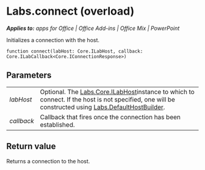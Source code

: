
# Labs.connect (overload)

 _**Applies to:** apps for Office | Office Add-ins | Office Mix | PowerPoint_

Initializes a connection with the host.

```
function connect(labHost: Core.ILabHost, callback: Core.ILabCallback<Core.IConnectionResponse>)
```


## Parameters


|||
|:-----|:-----|
| _labHost_|Optional. The [Labs.Core.ILabHost](/reference/office-mix/labs.core.ilabhost.md)instance to which to connect. If the host is not specified, one will be constructed using [Labs.DefaultHostBuilder](/reference/office-mix/labs.defaulthostbuilder.md).|
| _callback_|Callback that fires once the connection has been established.|

## Return value

Returns a connection to the host.

